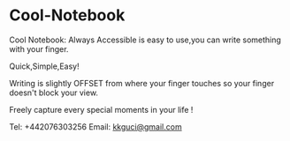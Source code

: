 # Cool-Notebook

Cool Notebook: Always Accessible  is easy to use,you can write something with your finger.

Quick,Simple,Easy!

Writing is slightly OFFSET from where your finger touches so your finger doesn't block your view.

 Freely capture every special moments in your life !
 
 Tel: +442076303256
 Email:  kkguci@gmail.com
